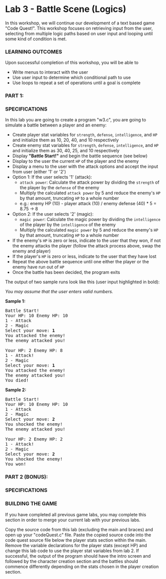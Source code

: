 # Lab 3 - Battle Scene (Logics)

In this workshop, we will continue our development of a text based game "Code Quest!". This workshop focuses on retrieving input from the user, selecting from multiple logic paths based on user input and looping until some kind of condition is met.

### LEARNING OUTCOMES

Upon successful completion of this workshop, you will be able to 
- Write menus to interact with the user
- Use user input to determine which conditional path to use
- Use loops to repeat a set of operations until a goal is complete

### PART 1:

### SPECIFICATIONS

In this lab you are going to create a program "w3.c", you are going to simulate a battle between a player and an enemy:
- Create player stat variables for `strength`, `defense`, `intelligence`, and `HP` and initialize them as 10, 20, 40, and 10 respectively
- Create enemy stat variables for `strength`, `defense`, `intelligence`, and `HP` and initialize them as 30, 40, 25, and 10 respectively
- Display **"Battle Start!"** and begin the battle sequence (see below)
- Display to the user the current `HP` of the player and the enemy
- Display a menu to the user with the attack options and accept the input from user (either '1' or '2')
- Option 1: If the user selects '1' (attack):
  - `attack power`: Calculate the attack power by dividing the `strength` of the player by the `defense` of the enemy
  - Multiply the calculated `attack power` by 5 and reduce the enemy's `HP` by that amount, truncating `HP` to a whole number
  - e.g.: enemy HP (10) - player attack (10) / enemy defense (40) * 5 = 8.75 -> 8
- Option 2: If the user selects '2' (magic):
  - `magic power`: Calculate the magic power by dividing the `intelligence` of the player by the `intelligence` of the enemy
  - Multiply the calculated `magic power` by 5 and reduce the enemy's `HP` by that amount, truncating `HP` to a whole number
- If the enemy's `HP` is zero or less, indicate to the user that they won, if not the enemy attacks the player (follow the attack process above, swap the enemy and player)
- If the player's `HP` is zero or less, indicate to the user that they have lost
- Repeat the above battle sequence until one either the player or the enemy have run out of `HP`
- Once the battle has been decided, the program exits

The output of two sample runs look like this (user input highlighted in bold):

_You may assume that the user enters valid numbers._

**Sample 1:**

<pre>
Battle Start!
Your HP: 10 Enemy HP: 10
1 - Attack
2 - Magic
Select your move: <b>1</b>
You attacked the enemy!
The enemy attacked you!

Your HP: 2 Enemy HP: 8
1 - Attack!
2 - Magic
Select your move: <b>1</b>
You attacked the enemy!
The enemy attacked you!
You died!
</pre>

**Sample 2:**

<pre>
Battle Start!
Your HP: 10 Enemy HP: 10
1 - Attack
2 - Magic
Select your move: <b>2</b>
You shocked the enemy!
The enemy attacked you!

Your HP: 2 Enemy HP: 2
1 - Attack!
2 - Magic
Select your move: <b>2</b>
You shocked the enemy!
You won!
</pre>

### PART 2 (BONUS):

### SPECIFICATIONS

### BUILDING THE GAME

If you have completed all previous game labs, you may complete this section in order to merge your current lab with your previous labs.

Copy the source code from this lab (excluding the main and braces) and open up your "codeQuest.c" file. Paste the copied source code into the code quest source file below the player stats section within the main. Remove the variable declarations for the player stats (except HP) and change this lab code to use the player stat variables from lab 2. If successful, the output of the program should have the intro screen and followed by the character creation section and the battles should commence differently depending on the stats chosen in the player creation section.

